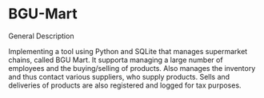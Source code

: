 # BGU-Mart

General Description

Implementing a tool using Python and SQLite that manages supermarket chains, called BGU Mart. It supporta managing a large number of employees and the buying/selling of products. Also manages the inventory and thus contact various suppliers, who supply products. Sells and deliveries of products are also registered and logged for tax purposes.
